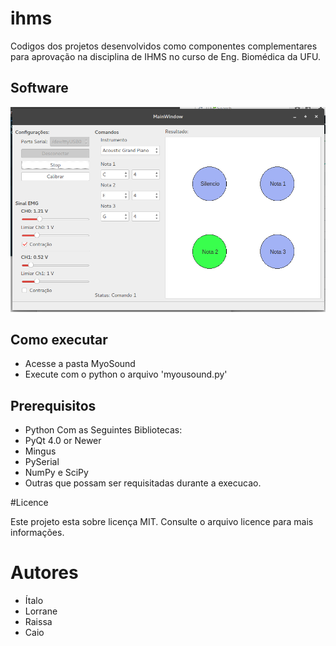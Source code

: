 # ihms
Codigos dos projetos desenvolvidos como componentes complementares para aprovação na disciplina de IHMS no curso de Eng. Biomédica da UFU.

## Software

![](software_picture.png)

## Como executar

* Acesse a pasta MyoSound
* Execute com o python o arquivo 'myousound.py'

## Prerequisitos

* Python
Com as Seguintes Bibliotecas:
* PyQt 4.0 or Newer
* Mingus
* PySerial
* NumPy e SciPy
* Outras que possam ser requisitadas durante a execucao.


#Licence

Este projeto esta sobre licença MIT. Consulte o arquivo licence para mais informações.

# Autores

* Ítalo
* Lorrane
* Raissa
* Caio
